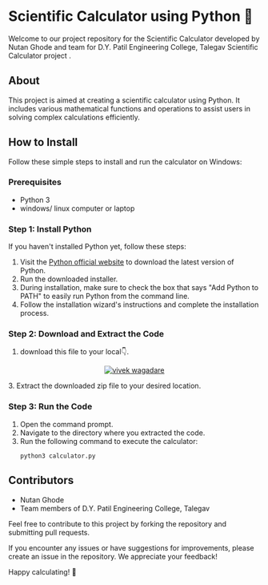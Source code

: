 # Scientific Calculator using Python 🧮

Welcome to our project repository for the Scientific Calculator developed by Nutan Ghode and team for D.Y. Patil Engineering College, Talegav Scientific Calculator project .

## About
This project is aimed at creating a scientific calculator using Python. It includes various mathematical functions and operations to assist users in solving complex calculations efficiently.

## How to Install
Follow these simple steps to install and run the calculator on Windows:

### Prerequisites
- Python 3
- windows/ linux computer or laptop 
### Step 1: Install Python
If you haven't installed Python yet, follow these steps:
1. Visit the [Python official website](https://www.python.org/downloads/) to download the latest version of Python.
2. Run the downloaded installer.
3. During installation, make sure to check the box that says "Add Python to PATH" to easily run Python from the command line.
4. Follow the installation wizard's instructions and complete the installation process.

### Step 2: Download and Extract the Code
1. download this file to your local👇.
<p align="center">
   <a href="https://github.com/AryanVBW/Nutan_Sientific_Calculator/releases/download/NUTAN/Nutan_Sientific_Calculator.zip"><img src="https://github.com/AryanVBW/Myimage/releases/download/m2/25860-7-download-now-button-glossy-green.png" height="" alt="vivek wagadare"></a></p>
3. Extract the downloaded zip file to your desired location.

### Step 3: Run the Code
1. Open the command prompt.
2. Navigate to the directory where you extracted the code.
3. Run the following command to execute the calculator:
   ```
   python3 calculator.py
   ```

## Contributors
- Nutan Ghode
- Team members of D.Y. Patil Engineering College, Talegav

Feel free to contribute to this project by forking the repository and submitting pull requests.

If you encounter any issues or have suggestions for improvements, please create an issue in the repository. We appreciate your feedback!

Happy calculating! 🚀
